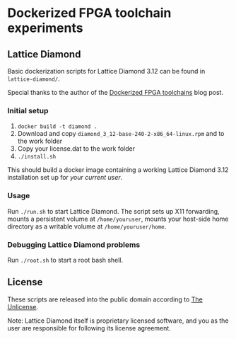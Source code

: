 # Dockerized FPGA toolchain experiments

## Lattice Diamond

Basic dockerization scripts for Lattice Diamond 3.12 can be found in
`lattice-diamond/`.

Special thanks to the author of the [Dockerized FPGA
toolchains](https://section5.ch/index.php/2017/01/20/669/) blog post.

### Initial setup

1. `docker build -t diamond .`
2. Download and copy `diamond_3_12-base-240-2-x86_64-linux.rpm` and to the
   work folder
3. Copy your license.dat to the work folder
4. `./install.sh`

This should build a docker image containing a working Lattice Diamond 3.12
installation set up for *your current user*.

### Usage

Run `./run.sh` to start Lattice Diamond. The script sets up X11 forwarding,
mounts a persistent volume at `/home/youruser`, mounts your host-side home
directory as a writable volume at `/home/youruser/home`.

### Debugging Lattice Diamond problems

Run `./root.sh` to start a root bash shell.

## License

These scripts are released into the public domain according to [The
Unlicense](http://unlicense.org).

Note: Lattice Diamond itself is proprietary licensed software, and you as the
user are responsible for following its license agreement.
